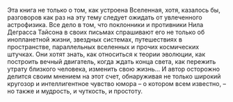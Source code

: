 <!--2024-01-21 22:36:38-->
Эта книга не только о том, как устроена Вселенная, хотя, казалось бы, разговоров как раз на эту тему следует ожидать от увлеченного астрофизика. Все дело в том, что поклонники и противники Нила Деграсса Тайсона в своих письмах спрашивают его не только об инопланетной жизни, звездных системах, путешествиях в пространстве, параллельных вселенных и прочих космических штучках. Они хотят знать, как относиться к теории эволюции, как построить вечный двигатель, когда ждать конца света, как пережить утрату близкого человека, изменить свою жизнь… И автор осторожно делится своим мнением на этот счет, обнаруживая не только широкий кругозор и интеллигентное чувство юмора – о котором всем известно, – но также и мудрость, и чуткость, и простоту.